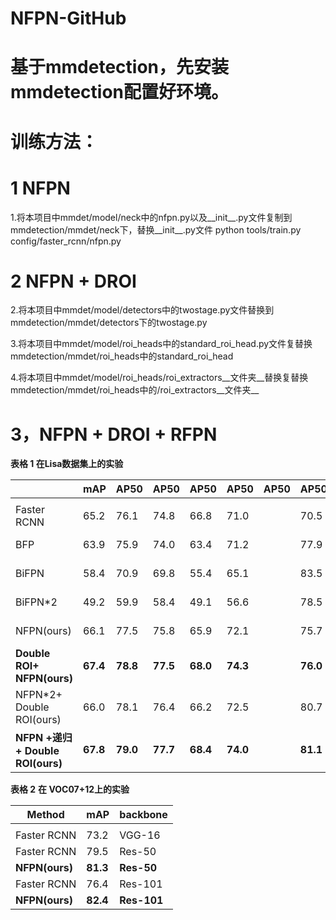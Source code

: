 # NFPN-GitHub
# 基于mmdetection，先安装mmdetection配置好环境。
# 训练方法：

# 1 NFPN

1.将本项目中mmdet/model/neck中的nfpn.py以及__init__.py文件复制到mmdetection/mmdet/neck下，替换__init__.py文件
python tools/train.py config/faster_rcnn/nfpn.py
# 2 NFPN + DROI 

2.将本项目中mmdet/model/detectors中的twostage.py文件替换到mmdetection/mmdet/detectors下的twostage.py

3.将本项目中mmdet/model/roi_heads中的standard_roi_head.py文件复替换mmdetection/mmdet/roi_heads中的standard_roi_head

4.将本项目中mmdet/model/roi_heads/roi_extractors__文件夹__替换复替换mmdetection/mmdet/roi_heads中的/roi_extractors__文件夹__

# 3，NFPN + DROI + RFPN


**表格 1 在Lisa数据集上的实验**


|                                  | mAP      | AP50     | AP50     | AP50     | AP50     | AP50 | AP50     | backbone   |
|----------------------------------|----------|----------|----------|----------|----------|------|----------|------------|
|                                  |          |          |          |          |          |      |          |            |
| Faster RCNN                      | 65.2     | 76.1     | 74.8     | 66.8     | 71.0     |      | 70.5     | Res50-FPN  |
| BFP                              | 63.9     | 75.9     | 74.0     | 63.4     | 71.2     |      | 77.9     | ResN50-FPN |
| BiFPN                            | 58.4     | 70.9     | 69.8     | 55.4     | 65.1     |      | 83.5     | Res50-FPN  |
| BiFPN\*2                         | 49.2     | 59.9     | 58.4     | 49.1     | 56.6     |      | 78.5     | Res50-FPN  |
| NFPN(ours)                       | 66.1     | 77.5     | 75.8     | 65.9     | 72.1     |      | 75.7     | Res50-FPN  |
| **Double ROI+ NFPN(ours)**       | **67.4** | **78.8** | **77.5** | **68.0** | **74.3** |      | **76.0** | Res50-FPN  |
| NFPN\*2+ Double ROI(ours)        | 66.0     | 78.1     | 76.4     | 66.2     | 72.5     |      | 80.7     | Res50-FPN  |
| **NFPN +递归+ Double ROI(ours)** | **67.8** | **79.0** | **77.7** | **68.4** | **74.0** |      | **81.1** | Res50-FPN  |

**表格 2**  **在 VOC07+12上的实验**

| Method         | mAP      | backbone    |
|----------------|----------|-------------|
|                |          |             |
| Faster RCNN    | 73.2     | VGG-16      |
| Faster RCNN    | 79.5     | Res-50      |
| **NFPN(ours)** | **81.3** | **Res-50**  |
| Faster RCNN    | 76.4     | Res-101     |
| **NFPN(ours)** | **82.4** | **Res-101** |

